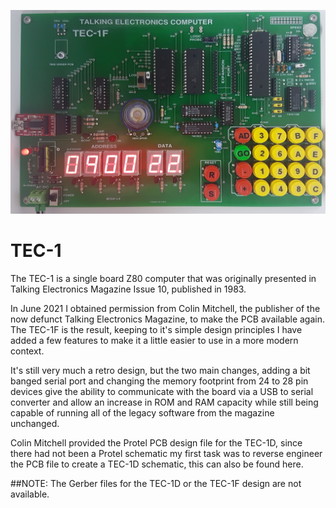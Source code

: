 ![TEC-1F](https://github.com/crsjones/TEC-1/blob/main/TEC-1FAssembled.jpg)
# TEC-1

The TEC-1 is a single board Z80 computer that was originally presented in Talking Electronics Magazine Issue 10, published in 1983.

In June 2021  I  obtained permission from Colin Mitchell, the publisher of the now defunct Talking Electronics Magazine, to make the PCB available again. The TEC-1F is the result, keeping to it's simple design principles I have added a few features to make it a little easier to use in a more modern context.

It's still very much a retro design, but the two main changes, adding a bit banged serial port and changing the memory footprint from 24 to 28 pin devices give the ability to communicate with the board via a USB to serial converter and allow an increase in ROM and RAM capacity while still being capable of running all of the legacy software from the magazine unchanged.

Colin Mitchell provided the Protel PCB design file for the TEC-1D, since there had not been a Protel schematic my first task was to reverse engineer the PCB file to create a TEC-1D schematic, this can also be found here. 

##NOTE: The Gerber files for the TEC-1D or the TEC-1F design are not available.







